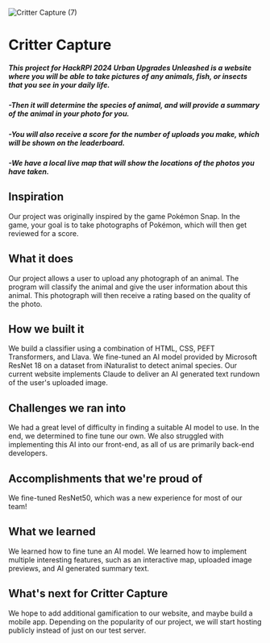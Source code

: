 ![Critter Capture (7)](https://github.com/user-attachments/assets/2908d42b-322d-4d96-b74e-ae3f0cab2ae9)

# Critter Capture

##### This project for HackRPI 2024 Urban Upgrades Unleashed is a website where you will be able to take pictures of any animals, fish, or insects that you see in your daily life. 

##### -Then it will determine the species of animal, and will provide a summary of the animal in your photo for you.

##### -You will also receive a score for the number of uploads you make, which will be shown on the leaderboard. 

##### -We have a local live map that will show the locations of the photos you have taken.

## Inspiration
Our project was originally inspired by the game Pokémon Snap. In the game, your goal is to take photographs of Pokémon, which will then get reviewed for a score.

## What it does
Our project allows a user to upload any photograph of an animal. The program will classify the animal and give the user information about this animal. This photograph will then receive a rating based on the quality of the photo. 

## How we built it
We build a classifier using a combination of HTML, CSS, PEFT Transformers, and Llava. We fine-tuned an AI model provided by Microsoft ResNet 18 on a dataset from iNaturalist to detect animal species. Our current website implements Claude to deliver an AI generated text rundown of the user's uploaded image.

## Challenges we ran into
We had a great level of difficulty in finding a suitable AI model to use. In the end, we determined to fine tune our own. We also struggled with implementing this AI into our front-end, as all of us are primarily back-end developers.

## Accomplishments that we're proud of
We fine-tuned ResNet50, which was a new experience for most of our team!

## What we learned
We learned how to fine tune an AI model. We learned how to implement multiple interesting features, such as an interactive map, uploaded image previews, and AI generated summary text.

## What's next for Critter Capture
We hope to add additional gamification to our website, and maybe build a mobile app. Depending on the popularity of our project, we will start hosting publicly instead of just on our test server.

